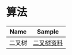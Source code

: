 # 算法
Name | Sample
---  | ---
二叉树| [二叉树资料](http://blog.csdn.net/randyjiawenjie/article/details/6772145)
